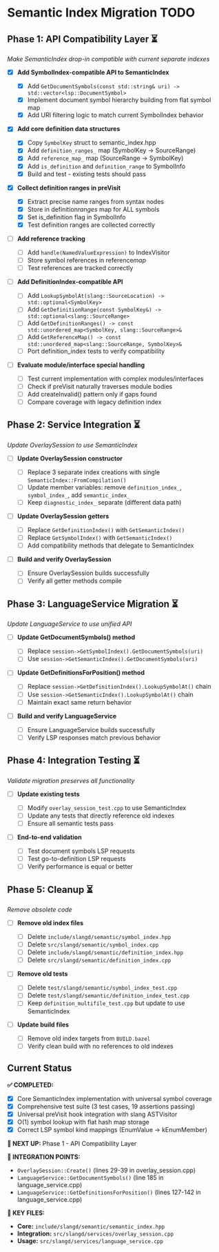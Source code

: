 # Semantic Index Migration TODO

## Phase 1: API Compatibility Layer ⏳

_Make SemanticIndex drop-in compatible with current separate indexes_

- [x] **Add SymbolIndex-compatible API to SemanticIndex**

  - [x] Add `GetDocumentSymbols(const std::string& uri) -> std::vector<lsp::DocumentSymbol>`
  - [x] Implement document symbol hierarchy building from flat symbol map
  - [x] Add URI filtering logic to match current SymbolIndex behavior

- [x] **Add core definition data structures**

  - [x] Copy `SymbolKey` struct to semantic_index.hpp
  - [x] Add `definition_ranges_` map (SymbolKey -> SourceRange)
  - [x] Add `reference_map_` map (SourceRange -> SymbolKey)
  - [x] Add `is_definition` and `definition_range` to SymbolInfo
  - [x] Build and test - existing tests should pass

- [x] **Collect definition ranges in preVisit**

  - [x] Extract precise name ranges from syntax nodes
  - [x] Store in definition*ranges* map for ALL symbols
  - [x] Set is_definition flag in SymbolInfo
  - [x] Test definition ranges are collected correctly

- [ ] **Add reference tracking**

  - [ ] Add `handle(NamedValueExpression)` to IndexVisitor
  - [ ] Store symbol references in reference*map*
  - [ ] Test references are tracked correctly

- [ ] **Add DefinitionIndex-compatible API**

  - [ ] Add `LookupSymbolAt(slang::SourceLocation) -> std::optional<SymbolKey>`
  - [ ] Add `GetDefinitionRange(const SymbolKey&) -> std::optional<slang::SourceRange>`
  - [ ] Add `GetDefinitionRanges() -> const std::unordered_map<SymbolKey, slang::SourceRange>&`
  - [ ] Add `GetReferenceMap() -> const std::unordered_map<slang::SourceRange, SymbolKey>&`
  - [ ] Port definition_index tests to verify compatibility

- [ ] **Evaluate module/interface special handling**
  - [ ] Test current implementation with complex modules/interfaces
  - [ ] Check if preVisit naturally traverses module bodies
  - [ ] Add createInvalid() pattern only if gaps found
  - [ ] Compare coverage with legacy definition index

## Phase 2: Service Integration ⏳

_Update OverlaySession to use SemanticIndex_

- [ ] **Update OverlaySession constructor**

  - [ ] Replace 3 separate index creations with single `SemanticIndex::FromCompilation()`
  - [ ] Update member variables: remove `definition_index_`, `symbol_index_`, add `semantic_index_`
  - [ ] Keep `diagnostic_index_` separate (different data path)

- [ ] **Update OverlaySession getters**

  - [ ] Replace `GetDefinitionIndex()` with `GetSemanticIndex()`
  - [ ] Replace `GetSymbolIndex()` with `GetSemanticIndex()`
  - [ ] Add compatibility methods that delegate to SemanticIndex

- [ ] **Build and verify OverlaySession**
  - [ ] Ensure OverlaySession builds successfully
  - [ ] Verify all getter methods compile

## Phase 3: LanguageService Migration ⏳

_Update LanguageService to use unified API_

- [ ] **Update GetDocumentSymbols() method**

  - [ ] Replace `session->GetSymbolIndex().GetDocumentSymbols(uri)`
  - [ ] Use `session->GetSemanticIndex().GetDocumentSymbols(uri)`

- [ ] **Update GetDefinitionsForPosition() method**

  - [ ] Replace `session->GetDefinitionIndex().LookupSymbolAt()` chain
  - [ ] Use `session->GetSemanticIndex().LookupSymbolAt()` chain
  - [ ] Maintain exact same return behavior

- [ ] **Build and verify LanguageService**
  - [ ] Ensure LanguageService builds successfully
  - [ ] Verify LSP responses match previous behavior

## Phase 4: Integration Testing ⏳

_Validate migration preserves all functionality_

- [ ] **Update existing tests**

  - [ ] Modify `overlay_session_test.cpp` to use SemanticIndex
  - [ ] Update any tests that directly reference old indexes
  - [ ] Ensure all semantic tests pass

- [ ] **End-to-end validation**
  - [ ] Test document symbols LSP requests
  - [ ] Test go-to-definition LSP requests
  - [ ] Verify performance is equal or better

## Phase 5: Cleanup ⏳

_Remove obsolete code_

- [ ] **Remove old index files**

  - [ ] Delete `include/slangd/semantic/symbol_index.hpp`
  - [ ] Delete `src/slangd/semantic/symbol_index.cpp`
  - [ ] Delete `include/slangd/semantic/definition_index.hpp`
  - [ ] Delete `src/slangd/semantic/definition_index.cpp`

- [ ] **Remove old tests**

  - [ ] Delete `test/slangd/semantic/symbol_index_test.cpp`
  - [ ] Delete `test/slangd/semantic/definition_index_test.cpp`
  - [ ] Keep `definition_multifile_test.cpp` but update to use SemanticIndex

- [ ] **Update build files**
  - [ ] Remove old index targets from `BUILD.bazel`
  - [ ] Verify clean build with no references to old indexes

## Current Status

**✅ COMPLETED:**

- [x] Core SemanticIndex implementation with universal symbol coverage
- [x] Comprehensive test suite (3 test cases, 19 assertions passing)
- [x] Universal preVisit hook integration with slang ASTVisitor
- [x] O(1) symbol lookup with flat hash map storage
- [x] Correct LSP symbol kind mappings (EnumValue → kEnumMember)

**🎯 NEXT UP:** Phase 1 - API Compatibility Layer

**📍 INTEGRATION POINTS:**

- `OverlaySession::Create()` (lines 29-39 in overlay_session.cpp)
- `LanguageService::GetDocumentSymbols()` (line 185 in language_service.cpp)
- `LanguageService::GetDefinitionsForPosition()` (lines 127-142 in language_service.cpp)

**🔧 KEY FILES:**

- **Core:** `include/slangd/semantic/semantic_index.hpp`
- **Integration:** `src/slangd/services/overlay_session.cpp`
- **Usage:** `src/slangd/services/language_service.cpp`

